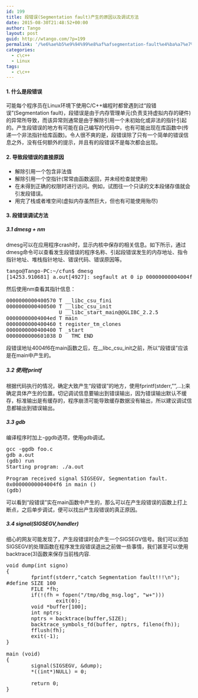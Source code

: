 ```yaml
---
id: 199
title: 段错误(Segmentation fault)产生的原因以及调试方法
date: 2015-08-30T21:48:52+00:00
author: Tango
layout: post
guid: http://wtango.com/?p=199
permalink: '/%e6%ae%b5%e9%94%99%e8%af%afsegmentation-fault%e4%ba%a7%e7%94%9f%e7%9a%84%e5%8e%9f%e5%9b%a0%e4%bb%a5%e5%8f%8a%e8%b0%83%e8%af%95%e6%96%b9%e6%b3%95/'
categories:
  - c\c++
  - Linux
tags:
  - c\c++
---
```

#### 1. 什么是段错误

可能每个程序员在Linux环境下使用C/C++编程时都曾遇到过“段错误”(Segmentation fault)，段错误是由于内存管理单元(负责支持虚拟内存的硬件)的异常所导致，而该异常则通常是由于解除引用一个未初始化或非法的指针引起的。产生段错误的地方有可能在自己编写的代码中，也有可能出现在库函数中(传递一个非法指针给库函数)。令人很不爽的是，段错误除了只有一个简单的错误信息之外，没有任何额外的提示，并且有的段错误不是每次都会出现。

<!--more-->

#### 2. 导致段错误的直接原因

  * 解除引用一个包含非法值
  * 解除引用一个空指针(常常由函数返回，并未经检查就使用)
  * 在未得到正确的权限时进行访问。例如，试图往一个只读的文本段储存值就会引发段错误。
  * 用完了栈或者堆空间(虚拟内存虽然巨大，但也有可能使用殆尽)

#### 3. 段错误调试方法

##### 3.1 dmesg + nm

dmesg可以在应用程序crash时，显示内核中保存的相关信息。如下所示，通过dmesg命令可以查看发生段错误的程序名称、引起段错误发生的内存地址、指令指针地址、堆栈指针地址、错误代码、错误原因等。

<pre>tango@Tango-PC:~/cfun$ dmesg 
[14253.910681] a.out[4927]: segfault at 0 ip 00000000004004f6 sp 00007fffebcf5260 error 6 in a.out[400000+1000]</pre>

然后使用nm查看其指针信息：

<pre>0000000000400570 T __libc_csu_fini
0000000000400500 T __libc_csu_init
                 U __libc_start_main@@GLIBC_2.2.5
00000000004004ed T main
0000000000400460 t register_tm_clones
0000000000400400 T _start
0000000000601038 D __TMC_END__
</pre>

段错误地址4004f6在main函数之后，在_\_libc\_csu_init之前，所以“段错误”应该是在main中产生的。

##### 3.2 使用fprintf

根据代码执行的情况，确定大致产生“段错误”的地方，使用fprintf(stderr,&#8221;&#8221;,&#8230;);来确定具体产生的位置。切记调试信息要输出到错误输出，因为错误输出默认不缓存，标准输出是有缓存的，程序崩溃可能导致缓存数据没有输出，所以建议调试信息都输出到错误输出。

##### 3.3 gdb

编译程序时加上-ggdb选项，使用gdb调试。

<pre>gcc -ggdb foo.c
gdb a.out
(gdb) run
Starting program: ./a.out 

Program received signal SIGSEGV, Segmentation fault.
0x00000000004004f6 in main ()
(gdb) 
</pre>

可以看到“段错误”实在main函数中产生的，那么可以在产生段错误的函数上打上断点，之后单步调试，便可以找出产生段错误的真正原因。

##### 3.4 signal(SIGSEGV,handler)

细心的网友可能发现了，产生段错误时会产生一个SIGSEGV信号。我们可以添加SIGSEGV的处理函数在程序发生段错误退出之前做一些事情，我们甚至可以使用backtrace(3)函数来保存当前栈内容.

<pre class="brush: cpp; title: ; notranslate" title="">void dump(int signo)
{
        fprintf(stderr,"catch Segmentation fault!!!\n");
#define SIZE 100
        FILE *fh;
        if(!(fh = fopen("/tmp/dbg_msg.log", "w+")))
                exit(0);
        void *buffer[100];
        int nptrs;
        nptrs = backtrace(buffer,SIZE);
        backtrace_symbols_fd(buffer, nptrs, fileno(fh));
        fflush(fh);
        exit(-1);
}

main (void)
{
        signal(SIGSEGV, &dump);
        *((int*)NULL) = 0;

        return 0;
}
</pre>